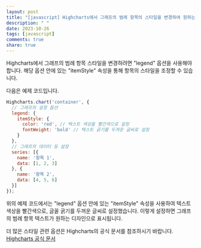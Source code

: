 ```yaml
---
layout: post
title: "[javascript] Highcharts에서 그래프의 범례 항목의 스타일을 변경하여 원하는 디자인으로 표시하는 방법은 무엇인가요?"
description: " "
date: 2023-10-26
tags: [javascript]
comments: true
share: true
---
```


Highcharts에서 그래프의 범례 항목 스타일을 변경하려면 "legend" 옵션을 사용해야 합니다. 해당 옵션 안에 있는 "itemStyle" 속성을 통해 항목의 스타일을 조정할 수 있습니다.

다음은 예제 코드입니다.

```javascript
Highcharts.chart('container', {
  // 그래프의 설정 옵션
  legend: {
    itemStyle: {
      color: 'red', // 텍스트 색상을 빨간색으로 설정
      fontWeight: 'bold' // 텍스트 굵기를 두꺼운 글씨로 설정
    }
  },
  // 그래프의 데이터 등 설정
  series: [{
    name: '항목 1',
    data: [1, 2, 3]
  }, {
    name: '항목 2',
    data: [4, 5, 6]
  }]
});
```

위의 예제 코드에서는 "legend" 옵션 안에 있는 "itemStyle" 속성을 사용하여 텍스트 색상을 빨간색으로, 글꼴 굵기를 두꺼운 글씨로 설정했습니다. 이렇게 설정하면 그래프의 범례 항목 텍스트가 원하는 디자인으로 표시됩니다.

더 많은 스타일 관련 옵션은 Highcharts의 공식 문서를 참조하시기 바랍니다. [Highcharts 공식 문서](https://www.highcharts.com/docs/index)